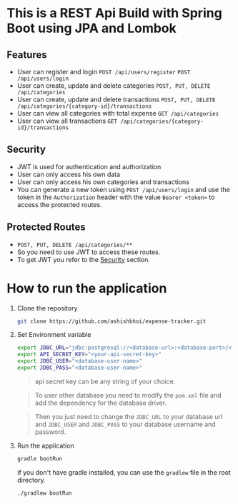 # This is a REST Api Build with Spring Boot using JPA and Lombok

## Features

- User can register and login `POST /api/users/register` `POST /api/users/login`
- User can create, update and delete categories `POST, PUT, DELETE /api/categories`
- User can create, update and delete transactions `POST, PUT, DELETE /api/categories/{category-id}/transactions`
- User can view all categories with total expense `GET /api/categories`
- User can view all transactions `GET /api/categories/{category-id}/transactions`

## Security
- JWT is used for authentication and authorization
- User can only access his own data
- User can only access his own categories and transactions
- You can generate a new token using `POST /api/users/login` and use the token in the `Authorization` header with the
  value `Bearer <token>` to access the protected routes.

## Protected Routes
- `POST, PUT, DELETE /api/categories/**`
- So you need to use JWT to access these routes.
- To get JWT you refer to the [Security](#security) section.

# How to run the application

1. Clone the repository
    ```bash
    git clone https://github.com/ashishbhoi/expense-tracker.git
    ```

2. Set Environment variable
    ```bash
    export JDBC_URL="jdbc:postgresql://<database-url>:<database-port>/<your-database-name>"
    export API_SECRET_KEY="<your-api-secret-key>"
    export JDBC_USER="<database-user-name>"
    export JDBC_PASS="<database-user-name>"
    ```
   > api secret key can be any string of your choice.

   > To user other database you need to modify the `pom.xml` file and add the dependency for the database driver.

   > Then you just need to change the `JDBC_URL` to your database url and `JDBC_USER` and `JDBC_PASS` to your database
   username and password.

3. Run the application
    ```bash
    gradle bootRun
    ```
   if you don't have gradle installed, you can use the `gradlew` file in the root directory.
    ```bash
    ./gradlew bootRun
    ```